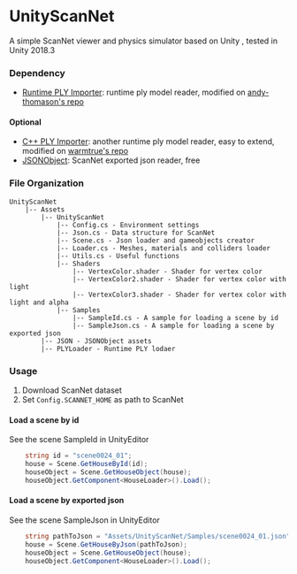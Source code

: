 # UnityScanNet
A simple ScanNet viewer and physics simulator based on Unity , tested in Unity 2018.3

### Dependency
- [Runtime PLY Importer](https://github.com/zzilch/unity_ply_loader): runtime ply model reader, modified on [andy-thomason's repo](https://github.com/andy-thomason/unity_ply_loader)
#### Optional
 - [C++ PLY Importer](https://github.com/zzilch/UnityPlyLoader): another runtime ply model reader, easy to extend, modified on [warmtrue's repo](https://github.com/warmtrue/UnityPlyLoader)
 - [JSONObject](https://assetstore.unity.com/packages/tools/input-management/json-object-710): ScanNet exported json reader, free

### File Organization
```shell
UnityScanNet
    |-- Assets
        |-- UnityScanNet
            |-- Config.cs - Environment settings
            |-- Json.cs - Data structure for ScanNet
            |-- Scene.cs - Json loader and gameobjects creator
            |-- Loader.cs - Meshes, materials and colliders loader
            |-- Utils.cs - Useful functions
            |-- Shaders
                |-- VertexColor.shader - Shader for vertex color
                |-- VertexColor2.shader - Shader for vertex color with light
                |-- VertexColor3.shader - Shader for vertex color with light and alpha
            |-- Samples
                |-- SampleId.cs - A sample for loading a scene by id
                |-- SampleJson.cs - A sample for loading a scene by exported json
        |-- JSON - JSONObject assets
        |-- PLYLoader - Runtime PLY lodaer
```

### Usage
1. Download ScanNet dataset
2. Set `Config.SCANNET_HOME` as path to ScanNet

#### Load a scene by id  
See the scene SampleId in UnityEditor
```c#
    string id = "scene0024_01";
    house = Scene.GetHouseById(id);
    houseObject = Scene.GetHouseObject(house);
    houseObject.GetComponent<HouseLoader>().Load();
```
#### Load a scene by exported json
See the scene SampleJson in UnityEditor
```c#
    string pathToJson = "Assets/UnityScanNet/Samples/scene0024_01.json";
    house = Scene.GetHouseByJson(pathToJson);
    houseObject = Scene.GetHouseObject(house);
    houseObject.GetComponent<HouseLoader>().Load();
```
